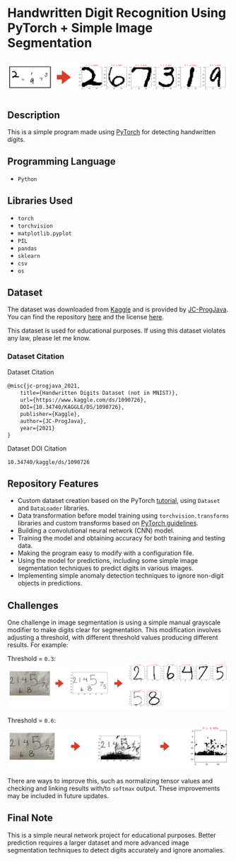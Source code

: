 # Handwritten Digit Recognition Using PyTorch + Simple Image Segmentation

![img](readme_files/image_1.png)

## **Description**
This is a simple program made using [PyTorch](https://pytorch.org) for detecting handwritten digits.

## Programming Language
* `Python`

## Libraries Used
* `torch`
* `torchvision`
* `matplotlib.pyplot`
* `PIL`
* `pandas`
* `sklearn`
* `csv`
* `os`

## **Dataset**
The dataset was downloaded from [Kaggle](https://www.kaggle.com/datasets/jcprogjava/handwritten-digits-dataset-not-in-mnist) and is provided by [JC-ProgJava](https://github.com/JC-ProgJava/Handwritten-Digit-Dataset). You can find the repository [here](https://github.com/JC-ProgJava/Handwritten-Digit-Dataset) and the license [here](https://github.com/JC-ProgJava/Handwritten-Digit-Dataset/blob/main/LICENSE.md). 

This dataset is used for educational purposes. If using this dataset violates any law, please let me know.

### Dataset Citation

Dataset Citation

```
@misc{jc-progjava_2021,
    title={Handwritten Digits Dataset (not in MNIST)},
    url={https://www.kaggle.com/ds/1090726},
    DOI={10.34740/KAGGLE/DS/1090726},
    publisher={Kaggle},
    author={JC-ProgJava},
    year={2021}
}
```

Dataset DOI Citation
```
10.34740/kaggle/ds/1090726
```



## **Repository Features**
* Custom dataset creation based on the PyTorch [tutorial](https://pytorch.org/tutorials/beginner/data_loading_tutorial.html), using `Dataset` and `DataLoader` libraries.
* Data transformation before model training using `torchvision.transforms` libraries and custom transforms based on [PyTorch guidelines](https://pytorch.org/tutorials/beginner/data_loading_tutorial.html#transforms).
* Building a convolutional neural network (CNN) model.
* Training the model and obtaining accuracy for both training and testing data.
* Making the program easy to modify with a configuration file.
* Using the model for predictions, including some simple image segmentation techniques to predict digits in various images.
* Implementing simple anomaly detection techniques to ignore non-digit objects in predictions.

## **Challenges**
One challenge in image segmentation is using a simple manual grayscale modifier to make digits clear for segmentation. This modification involves adjusting a threshold, with different threshold values producing different results. For example:

Threshold = `0.3`:
![img](readme_files/image_2.png)

Threshold = `0.6`:
![img](readme_files/image_3.png)

There are ways to improve this, such as normalizing tensor values and checking and linking results with/to `softmax` output. These improvements may be included in future updates.

## **Final Note**
This is a simple neural network project for educational purposes. Better prediction requires a larger dataset and more advanced image segmentation techniques to detect digits accurately and ignore anomalies.
